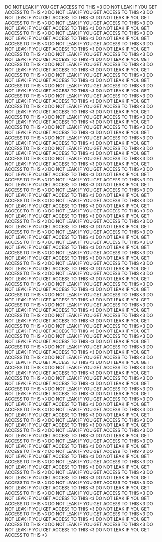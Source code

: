DO NOT LEAK IF YOU GET ACCESS TO THIS <3
DO NOT LEAK IF YOU GET ACCESS TO THIS <3
DO NOT LEAK IF YOU GET ACCESS TO THIS <3
DO NOT LEAK IF YOU GET ACCESS TO THIS <3
DO NOT LEAK IF YOU GET ACCESS TO THIS <3
DO NOT LEAK IF YOU GET ACCESS TO THIS <3
DO NOT LEAK IF YOU GET ACCESS TO THIS <3
DO NOT LEAK IF YOU GET ACCESS TO THIS <3
DO NOT LEAK IF YOU GET ACCESS TO THIS <3
DO NOT LEAK IF YOU GET ACCESS TO THIS <3
DO NOT LEAK IF YOU GET ACCESS TO THIS <3
DO NOT LEAK IF YOU GET ACCESS TO THIS <3
DO NOT LEAK IF YOU GET ACCESS TO THIS <3
DO NOT LEAK IF YOU GET ACCESS TO THIS <3
DO NOT LEAK IF YOU GET ACCESS TO THIS <3
DO NOT LEAK IF YOU GET ACCESS TO THIS <3
DO NOT LEAK IF YOU GET ACCESS TO THIS <3
DO NOT LEAK IF YOU GET ACCESS TO THIS <3
DO NOT LEAK IF YOU GET ACCESS TO THIS <3
DO NOT LEAK IF YOU GET ACCESS TO THIS <3
DO NOT LEAK IF YOU GET ACCESS TO THIS <3
DO NOT LEAK IF YOU GET ACCESS TO THIS <3
DO NOT LEAK IF YOU GET ACCESS TO THIS <3
DO NOT LEAK IF YOU GET ACCESS TO THIS <3
DO NOT LEAK IF YOU GET ACCESS TO THIS <3
DO NOT LEAK IF YOU GET ACCESS TO THIS <3
DO NOT LEAK IF YOU GET ACCESS TO THIS <3
DO NOT LEAK IF YOU GET ACCESS TO THIS <3
DO NOT LEAK IF YOU GET ACCESS TO THIS <3
DO NOT LEAK IF YOU GET ACCESS TO THIS <3
DO NOT LEAK IF YOU GET ACCESS TO THIS <3
DO NOT LEAK IF YOU GET ACCESS TO THIS <3
DO NOT LEAK IF YOU GET ACCESS TO THIS <3
DO NOT LEAK IF YOU GET ACCESS TO THIS <3
DO NOT LEAK IF YOU GET ACCESS TO THIS <3
DO NOT LEAK IF YOU GET ACCESS TO THIS <3
DO NOT LEAK IF YOU GET ACCESS TO THIS <3
DO NOT LEAK IF YOU GET ACCESS TO THIS <3
DO NOT LEAK IF YOU GET ACCESS TO THIS <3
DO NOT LEAK IF YOU GET ACCESS TO THIS <3
DO NOT LEAK IF YOU GET ACCESS TO THIS <3
DO NOT LEAK IF YOU GET ACCESS TO THIS <3
DO NOT LEAK IF YOU GET ACCESS TO THIS <3
DO NOT LEAK IF YOU GET ACCESS TO THIS <3
DO NOT LEAK IF YOU GET ACCESS TO THIS <3
DO NOT LEAK IF YOU GET ACCESS TO THIS <3
DO NOT LEAK IF YOU GET ACCESS TO THIS <3
DO NOT LEAK IF YOU GET ACCESS TO THIS <3
DO NOT LEAK IF YOU GET ACCESS TO THIS <3
DO NOT LEAK IF YOU GET ACCESS TO THIS <3
DO NOT LEAK IF YOU GET ACCESS TO THIS <3
DO NOT LEAK IF YOU GET ACCESS TO THIS <3
DO NOT LEAK IF YOU GET ACCESS TO THIS <3
DO NOT LEAK IF YOU GET ACCESS TO THIS <3
DO NOT LEAK IF YOU GET ACCESS TO THIS <3
DO NOT LEAK IF YOU GET ACCESS TO THIS <3
DO NOT LEAK IF YOU GET ACCESS TO THIS <3
DO NOT LEAK IF YOU GET ACCESS TO THIS <3
DO NOT LEAK IF YOU GET ACCESS TO THIS <3
DO NOT LEAK IF YOU GET ACCESS TO THIS <3
DO NOT LEAK IF YOU GET ACCESS TO THIS <3
DO NOT LEAK IF YOU GET ACCESS TO THIS <3
DO NOT LEAK IF YOU GET ACCESS TO THIS <3
DO NOT LEAK IF YOU GET ACCESS TO THIS <3
DO NOT LEAK IF YOU GET ACCESS TO THIS <3
DO NOT LEAK IF YOU GET ACCESS TO THIS <3
DO NOT LEAK IF YOU GET ACCESS TO THIS <3
DO NOT LEAK IF YOU GET ACCESS TO THIS <3
DO NOT LEAK IF YOU GET ACCESS TO THIS <3
DO NOT LEAK IF YOU GET ACCESS TO THIS <3
DO NOT LEAK IF YOU GET ACCESS TO THIS <3
DO NOT LEAK IF YOU GET ACCESS TO THIS <3
DO NOT LEAK IF YOU GET ACCESS TO THIS <3
DO NOT LEAK IF YOU GET ACCESS TO THIS <3
DO NOT LEAK IF YOU GET ACCESS TO THIS <3
DO NOT LEAK IF YOU GET ACCESS TO THIS <3
DO NOT LEAK IF YOU GET ACCESS TO THIS <3
DO NOT LEAK IF YOU GET ACCESS TO THIS <3
DO NOT LEAK IF YOU GET ACCESS TO THIS <3
DO NOT LEAK IF YOU GET ACCESS TO THIS <3
DO NOT LEAK IF YOU GET ACCESS TO THIS <3
DO NOT LEAK IF YOU GET ACCESS TO THIS <3
DO NOT LEAK IF YOU GET ACCESS TO THIS <3
DO NOT LEAK IF YOU GET ACCESS TO THIS <3
DO NOT LEAK IF YOU GET ACCESS TO THIS <3
DO NOT LEAK IF YOU GET ACCESS TO THIS <3
DO NOT LEAK IF YOU GET ACCESS TO THIS <3
DO NOT LEAK IF YOU GET ACCESS TO THIS <3
DO NOT LEAK IF YOU GET ACCESS TO THIS <3
DO NOT LEAK IF YOU GET ACCESS TO THIS <3
DO NOT LEAK IF YOU GET ACCESS TO THIS <3
DO NOT LEAK IF YOU GET ACCESS TO THIS <3
DO NOT LEAK IF YOU GET ACCESS TO THIS <3
DO NOT LEAK IF YOU GET ACCESS TO THIS <3
DO NOT LEAK IF YOU GET ACCESS TO THIS <3
DO NOT LEAK IF YOU GET ACCESS TO THIS <3
DO NOT LEAK IF YOU GET ACCESS TO THIS <3
DO NOT LEAK IF YOU GET ACCESS TO THIS <3
DO NOT LEAK IF YOU GET ACCESS TO THIS <3
DO NOT LEAK IF YOU GET ACCESS TO THIS <3
DO NOT LEAK IF YOU GET ACCESS TO THIS <3
DO NOT LEAK IF YOU GET ACCESS TO THIS <3
DO NOT LEAK IF YOU GET ACCESS TO THIS <3
DO NOT LEAK IF YOU GET ACCESS TO THIS <3
DO NOT LEAK IF YOU GET ACCESS TO THIS <3
DO NOT LEAK IF YOU GET ACCESS TO THIS <3
DO NOT LEAK IF YOU GET ACCESS TO THIS <3
DO NOT LEAK IF YOU GET ACCESS TO THIS <3
DO NOT LEAK IF YOU GET ACCESS TO THIS <3
DO NOT LEAK IF YOU GET ACCESS TO THIS <3
DO NOT LEAK IF YOU GET ACCESS TO THIS <3
DO NOT LEAK IF YOU GET ACCESS TO THIS <3
DO NOT LEAK IF YOU GET ACCESS TO THIS <3
DO NOT LEAK IF YOU GET ACCESS TO THIS <3
DO NOT LEAK IF YOU GET ACCESS TO THIS <3
DO NOT LEAK IF YOU GET ACCESS TO THIS <3
DO NOT LEAK IF YOU GET ACCESS TO THIS <3
DO NOT LEAK IF YOU GET ACCESS TO THIS <3
DO NOT LEAK IF YOU GET ACCESS TO THIS <3
DO NOT LEAK IF YOU GET ACCESS TO THIS <3
DO NOT LEAK IF YOU GET ACCESS TO THIS <3
DO NOT LEAK IF YOU GET ACCESS TO THIS <3
DO NOT LEAK IF YOU GET ACCESS TO THIS <3
DO NOT LEAK IF YOU GET ACCESS TO THIS <3
DO NOT LEAK IF YOU GET ACCESS TO THIS <3
DO NOT LEAK IF YOU GET ACCESS TO THIS <3
DO NOT LEAK IF YOU GET ACCESS TO THIS <3
DO NOT LEAK IF YOU GET ACCESS TO THIS <3
DO NOT LEAK IF YOU GET ACCESS TO THIS <3
DO NOT LEAK IF YOU GET ACCESS TO THIS <3
DO NOT LEAK IF YOU GET ACCESS TO THIS <3
DO NOT LEAK IF YOU GET ACCESS TO THIS <3
DO NOT LEAK IF YOU GET ACCESS TO THIS <3
DO NOT LEAK IF YOU GET ACCESS TO THIS <3
DO NOT LEAK IF YOU GET ACCESS TO THIS <3
DO NOT LEAK IF YOU GET ACCESS TO THIS <3
DO NOT LEAK IF YOU GET ACCESS TO THIS <3
DO NOT LEAK IF YOU GET ACCESS TO THIS <3
DO NOT LEAK IF YOU GET ACCESS TO THIS <3
DO NOT LEAK IF YOU GET ACCESS TO THIS <3
DO NOT LEAK IF YOU GET ACCESS TO THIS <3
DO NOT LEAK IF YOU GET ACCESS TO THIS <3
DO NOT LEAK IF YOU GET ACCESS TO THIS <3
DO NOT LEAK IF YOU GET ACCESS TO THIS <3
DO NOT LEAK IF YOU GET ACCESS TO THIS <3
DO NOT LEAK IF YOU GET ACCESS TO THIS <3
DO NOT LEAK IF YOU GET ACCESS TO THIS <3
DO NOT LEAK IF YOU GET ACCESS TO THIS <3
DO NOT LEAK IF YOU GET ACCESS TO THIS <3
DO NOT LEAK IF YOU GET ACCESS TO THIS <3
DO NOT LEAK IF YOU GET ACCESS TO THIS <3
DO NOT LEAK IF YOU GET ACCESS TO THIS <3
